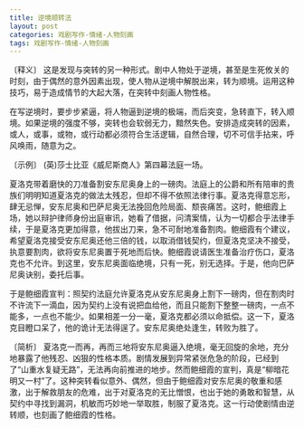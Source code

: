 ```yaml
---
title: 逆境顺转法
layout: post
categories: 戏剧写作-情绪-人物刻画
tags: 戏剧写作-情绪-人物刻画
---
```


〔释义〕 这是发现与突转的另一种形式。剧中人物处于逆境，甚至是生死攸关的时刻，由于偶然的意外因素出现，使人物从逆境中解脱出来，转为顺境。运用这种技巧，易于造成情节的大起大落，在突转中刻画人物性格。

在写逆境时，要步步紧逼，将人物逼到逆境的极端，而后突变，急转直下，转入顺境。如果逆境的强度不够，突转也会软弱无力，黯然失色。安排造成突转的因素，或人，或事，或物，或行动都必须符合生活逻辑，自然合理，切不可信手拈来，呼风唤雨，随意为之。

〔示例〕 (英)莎士比亚《威尼斯商人》第四幕法庭一场。

夏洛克带着磨快的刀准备割安东尼奥身上的一磅肉。法庭上的公爵和所有陪审的贵族们明明知道夏洛克的做法太残忍，但却不得不依照法律行事。夏洛克得意忘形，肆无忌惮，安东尼奥和巴萨尼奥无法挽回危险局面、颓丧痛苦。这时，鲍细霞上场，她以辩护律师身份出庭审讯，她看了借据，问清案情，认为一切都合乎法律手续，于是夏洛克更加得意，他拔出刀来，急不可耐地准备割肉。鲍细霞有个建议，希望夏洛克接受安东尼奥还他三倍的钱，以取消借钱契约，但夏洛克坚决不接受，执意要割肉，欲将安东尼奥置于死地而后快。鲍细霞说请医生准备治疗伤口，夏洛克也不允许。到这里，安东尼奥面临绝境，只有一死，别无选择。于是，他向巴萨尼奥诀别，委托后事。

于是鲍细霞宣判：照契约法庭允许夏洛克从安东尼奥身上割下一磅肉，但在割肉时不许流下一滴血，因为契约上没有说把血给他，而且只能割下整整一磅肉，一点不能多，一点也不能少。如果相差一分一毫，夏洛克都必须以命抵偿。这一下，夏洛克目瞪口呆了，他的诡计无法得逞了。安东尼奥绝处逢生，转败为胜了。

〔简析〕 夏洛克一而再，再而三地将安东尼奥逼入绝境，毫无回旋的余地，充分地暴露了他残忍、凶狠的性格本质。剧情发展到异常紧张危急的阶段，已经到了“山重水复疑无路”，无法再向前推进的地步。然而鲍细霞的宣判，真是“柳暗花明又一村”了。这种突转看似意外、偶然，但由于鲍细霞对安东尼奥的敬重和感激，出于解救朋友的危难，出于对夏洛克的无比憎恨，也出于她的勇敢和智慧，从契约中寻找到漏洞，机敏而巧妙地一举取胜，制服了夏洛克。这一行动使剧情由逆转顺，也刻画了鲍细霞的性格。 